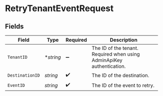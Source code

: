# RetryTenantEventRequest


## Fields

| Field                                                                 | Type                                                                  | Required                                                              | Description                                                           |
| --------------------------------------------------------------------- | --------------------------------------------------------------------- | --------------------------------------------------------------------- | --------------------------------------------------------------------- |
| `TenantID`                                                            | **string*                                                             | :heavy_minus_sign:                                                    | The ID of the tenant. Required when using AdminApiKey authentication. |
| `DestinationID`                                                       | *string*                                                              | :heavy_check_mark:                                                    | The ID of the destination.                                            |
| `EventID`                                                             | *string*                                                              | :heavy_check_mark:                                                    | The ID of the event to retry.                                         |